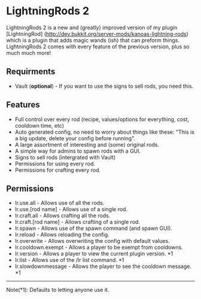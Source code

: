LightningRods 2
=================================
LightningRods 2 is a new and (greatly) improved version of my plugin [LightningRod] (http://dev.bukkit.org/server-mods/kanoas-lightning-rods) which is a plugin that adds magic wands (ish) that can preform things.  LightningRods 2 comes with every feature of the previous version, plus so much much more! 

Requirments
-----------
 - Vault (**optional**) - If you want to use the signs to sell rods, you need this.

Features
-----------
 - Full control over every rod (recipe, values/options for everything, cost, cooldown time, etc)
 - Auto generated config, no need to worry about things like these: "This is a big update, delete your config before running".
 - A large assortment of interesting and (some) original rods.
 - A simple way for admins to spawn rods with a GUI.
 - Signs to sell rods (intergrated with Vault)
 - Permissions for using every rod.
 - Permissions for crafting every rod.
 
Permissions
-----------
 - lr.use.all - Allows use of all the rods.
 - lr.use.[rod name] - Allows use of a single rod.
 - lr.craft.all - Allows crafting all the rods.
 - lr.craft.[rod name] - Allows crafting of a single rod.
 - lr.spawn - Allows use of the spawn command (and spawn GUI).
 - lr.reload - Allows reloading the config.
 - lr.overwrite - Allows overwriting the config with default values.
 - lr.cooldown.exempt - Allows a player to be exempt from cooldowns.
 - lr.version - Allows a player to view the current plugin version. *1
 - lr.list - Allows use of the /lr list command. *1
 - lr.slowdownmessage - Allows the player to see the cooldown message. *1
 -----------
 
 Note(*1): Defaults to letting anyone use it.
